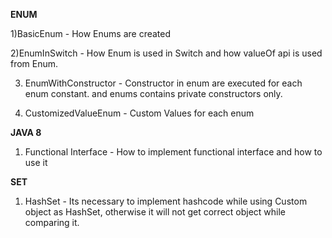 **ENUM**

1)BasicEnum - How Enums are created

2)EnumInSwitch - How Enum is used in Switch and how valueOf api is used from Enum.

3) EnumWithConstructor - Constructor in enum are executed for each enum constant. and enums contains private constructors only.

4) CustomizedValueEnum - Custom Values for each enum


**JAVA 8**

1) Functional Interface - How to implement functional interface and how to use it

**SET**
1) HashSet - Its necessary to implement hashcode while using Custom object as HashSet, otherwise it will not get correct object while comparing it.